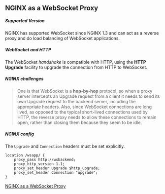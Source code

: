 ## NGINX as a WebSocket Proxy

##### Supported Version

NGINX has supported WebSocket since NGINX 1.3 and can act as a reverse proxy and do load balancing of WebSocket applications.

##### WebSocket and HTTP

The WebSocket *handshake* is compatible with HTTP, using the **HTTP Upgrade** facility to upgrade the connection from HTTP to WebSocket.


##### NGINX challenges

> One is that WebSocket is a **hop-by-hop** protocol, so when a proxy server intercepts an Upgrade request from a client it needs to send its own Upgrade request to the backend server, including the appropriate headers.
>  Also, since WebSocket connections are long lived, as opposed to the typical short-lived connections used by HTTP, the reverse proxy needs to allow these connections to remain open, rather than closing them because they seem to be idle.

##### NGINX config

The `Upgrade` and `Connection` headers must be set explicitly.

```
location /wsapp/ {
	proxy_pass http://wsbackend;
	proxy_http_version 1.1;
	proxy_set_header Upgrade $http_upgrade;
	proxy_set_header Connection "upgrade";
}
```

[NGINX as a WebSocket Proxy](https://www.nginx.com/blog/websocket-nginx/)